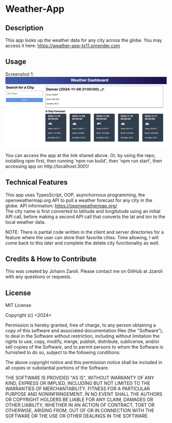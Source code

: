 # Weather-App

## Description
This app looks up the weather data for any city across the globe. You may access it here: https://weather-app-tx11.onrender.com 

## Usage
Screenshot 1:  
![screenshot1](./images/screenshot1.jpg)  

You can access the app at the link shared above. Or, by using the repo, installing npm first, then running 'npm run build', then 'npm run start', then accessing app on http://localhost:3001/

## Technical Features
This app uses TypesScript, OOP, asynchornous programming, the openweathermap.org API to pull a weather forecast for any city in the globe. API information: https://openweathermap.org/   
The city name is first converted to latitude and longitutude using an initial API call, before making a second API call that converts the lat and lon to the local weather data.  

NOTE: There is partial code written in the client and server directories for a feature where the user can store their favorite cities. Time allowing, I will come back to this later and complete the delete city functionality as well.

## Credits & How to Contribute
This was created by Johann Zaroli. Please contact me on GitHub at Jzaroli with any questions or requests.

## License
MIT License

Copyright (c) <2024>

Permission is hereby granted, free of charge, to any person obtaining a copy of this software and associated documentation files (the "Software"), to deal in the Software without restriction, including without limitation the rights to use, copy, modify, merge, publish, distribute, sublicense, and/or sell copies of the Software, and to permit persons to whom the Software is furnished to do so, subject to the following conditions:

The above copyright notice and this permission notice shall be included in all copies or substantial portions of the Software.

THE SOFTWARE IS PROVIDED "AS IS", WITHOUT WARRANTY OF ANY KIND, EXPRESS OR IMPLIED, INCLUDING BUT NOT LIMITED TO THE WARRANTIES OF MERCHANTABILITY, FITNESS FOR A PARTICULAR PURPOSE AND NONINFRINGEMENT. IN NO EVENT SHALL THE AUTHORS OR COPYRIGHT HOLDERS BE LIABLE FOR ANY CLAIM, DAMAGES OR OTHER LIABILITY, WHETHER IN AN ACTION OF CONTRACT, TORT OR OTHERWISE, ARISING FROM, OUT OF OR IN CONNECTION WITH THE SOFTWARE OR THE USE OR OTHER DEALINGS IN THE SOFTWARE.